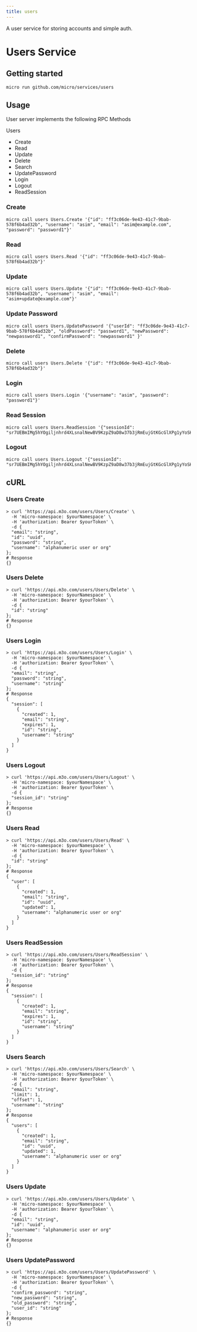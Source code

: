 ```yaml
---
title: users
---
```

A user service for storing accounts and simple auth.

# Users Service

## Getting started

```
micro run github.com/micro/services/users
```

## Usage

User server implements the following RPC Methods

Users
- Create
- Read
- Update
- Delete
- Search
- UpdatePassword
- Login
- Logout
- ReadSession


### Create

```shell
micro call users Users.Create '{"id": "ff3c06de-9e43-41c7-9bab-578f6b4ad32b", "username": "asim", "email": "asim@example.com", "password": "password1"}'
```

### Read

```shell
micro call users Users.Read '{"id": "ff3c06de-9e43-41c7-9bab-578f6b4ad32b"}'
```

### Update

```shell
micro call users Users.Update '{"id": "ff3c06de-9e43-41c7-9bab-578f6b4ad32b", "username": "asim", "email": "asim+update@example.com"}'
```

### Update Password

```shell
micro call users Users.UpdatePassword '{"userId": "ff3c06de-9e43-41c7-9bab-578f6b4ad32b", "oldPassword": "password1", "newPassword": "newpassword1", "confirmPassword": "newpassword1" }'
```

### Delete

```shell
micro call users Users.Delete '{"id": "ff3c06de-9e43-41c7-9bab-578f6b4ad32b"}'
```

### Login

```shell
micro call users Users.Login '{"username": "asim", "password": "password1"}'
```

### Read Session

```shell
micro call users Users.ReadSession '{"sessionId": "sr7UEBmIMg5hYOgiljnhrd4XLsnalNewBV9KzpZ9aD8w37b3jRmEujGtKGcGlXPg1yYoSHR3RLy66ugglw0tofTNGm57NrNYUHsFxfwuGC6pvCn8BecB7aEF6UxTyVFq"}'
```

### Logout

```shell
micro call users Users.Logout '{"sessionId": "sr7UEBmIMg5hYOgiljnhrd4XLsnalNewBV9KzpZ9aD8w37b3jRmEujGtKGcGlXPg1yYoSHR3RLy66ugglw0tofTNGm57NrNYUHsFxfwuGC6pvCn8BecB7aEF6UxTyVFq"}'
```

## cURL


### Users Create
<!-- We use the request body description here as endpoint descriptions are not
being lifted correctly from the proto by the openapi spec generator -->

```shell
> curl 'https://api.m3o.com/users/Users/Create' \
  -H 'micro-namespace: $yourNamespace' \
  -H 'authorization: Bearer $yourToken' \
  -d {
  "email": "string",
  "id": "uuid",
  "password": "string",
  "username": "alphanumeric user or org"
};
# Response
{}
```


### Users Delete
<!-- We use the request body description here as endpoint descriptions are not
being lifted correctly from the proto by the openapi spec generator -->

```shell
> curl 'https://api.m3o.com/users/Users/Delete' \
  -H 'micro-namespace: $yourNamespace' \
  -H 'authorization: Bearer $yourToken' \
  -d {
  "id": "string"
};
# Response
{}
```


### Users Login
<!-- We use the request body description here as endpoint descriptions are not
being lifted correctly from the proto by the openapi spec generator -->

```shell
> curl 'https://api.m3o.com/users/Users/Login' \
  -H 'micro-namespace: $yourNamespace' \
  -H 'authorization: Bearer $yourToken' \
  -d {
  "email": "string",
  "password": "string",
  "username": "string"
};
# Response
{
  "session": [
    {
      "created": 1,
      "email": "string",
      "expires": 1,
      "id": "string",
      "username": "string"
    }
  ]
}
```


### Users Logout
<!-- We use the request body description here as endpoint descriptions are not
being lifted correctly from the proto by the openapi spec generator -->

```shell
> curl 'https://api.m3o.com/users/Users/Logout' \
  -H 'micro-namespace: $yourNamespace' \
  -H 'authorization: Bearer $yourToken' \
  -d {
  "session_id": "string"
};
# Response
{}
```


### Users Read
<!-- We use the request body description here as endpoint descriptions are not
being lifted correctly from the proto by the openapi spec generator -->

```shell
> curl 'https://api.m3o.com/users/Users/Read' \
  -H 'micro-namespace: $yourNamespace' \
  -H 'authorization: Bearer $yourToken' \
  -d {
  "id": "string"
};
# Response
{
  "user": [
    {
      "created": 1,
      "email": "string",
      "id": "uuid",
      "updated": 1,
      "username": "alphanumeric user or org"
    }
  ]
}
```


### Users ReadSession
<!-- We use the request body description here as endpoint descriptions are not
being lifted correctly from the proto by the openapi spec generator -->

```shell
> curl 'https://api.m3o.com/users/Users/ReadSession' \
  -H 'micro-namespace: $yourNamespace' \
  -H 'authorization: Bearer $yourToken' \
  -d {
  "session_id": "string"
};
# Response
{
  "session": [
    {
      "created": 1,
      "email": "string",
      "expires": 1,
      "id": "string",
      "username": "string"
    }
  ]
}
```


### Users Search
<!-- We use the request body description here as endpoint descriptions are not
being lifted correctly from the proto by the openapi spec generator -->

```shell
> curl 'https://api.m3o.com/users/Users/Search' \
  -H 'micro-namespace: $yourNamespace' \
  -H 'authorization: Bearer $yourToken' \
  -d {
  "email": "string",
  "limit": 1,
  "offset": 1,
  "username": "string"
};
# Response
{
  "users": [
    {
      "created": 1,
      "email": "string",
      "id": "uuid",
      "updated": 1,
      "username": "alphanumeric user or org"
    }
  ]
}
```


### Users Update
<!-- We use the request body description here as endpoint descriptions are not
being lifted correctly from the proto by the openapi spec generator -->

```shell
> curl 'https://api.m3o.com/users/Users/Update' \
  -H 'micro-namespace: $yourNamespace' \
  -H 'authorization: Bearer $yourToken' \
  -d {
  "email": "string",
  "id": "uuid",
  "username": "alphanumeric user or org"
};
# Response
{}
```


### Users UpdatePassword
<!-- We use the request body description here as endpoint descriptions are not
being lifted correctly from the proto by the openapi spec generator -->

```shell
> curl 'https://api.m3o.com/users/Users/UpdatePassword' \
  -H 'micro-namespace: $yourNamespace' \
  -H 'authorization: Bearer $yourToken' \
  -d {
  "confirm_password": "string",
  "new_password": "string",
  "old_password": "string",
  "user_id": "string"
};
# Response
{}
```


